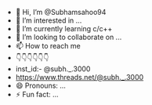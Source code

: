 - 👋 Hi, I’m @Subhamsahoo94
- 👀 I’m interested in ... 
- 🌱 I’m currently learning c/c++
- 💞️ I’m looking to collaborate on ...
- 📫 How to reach me
-    👇👇👇👇👇👇
-    inst_id:- @subh._.3000
-    https://www.threads.net/@subh._.3000
- 😄 Pronouns: ...
- ⚡ Fun fact: ...

<!---
Subhamsahoo94/Subhamsahoo94 is a ✨ special ✨ repository because its `README.md` (this file) appears on your GitHub profile.
You can click the Preview link to take a look at your changes.
--->
